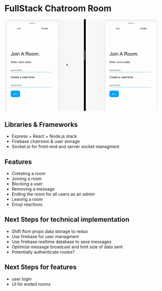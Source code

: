 # FullStack Chatroom Room

![](chat-app-demo.gif)



## Libraries & Frameworks
- Express + React + Node.js stack
- Firebase chatroom & user storage
- Socket.io for front-end and server socket managment

## Features
- Cretating a room
- Joining a room
- Blocking a user
- Removing a message
- Ending the room for all users as an admin
- Leaving a room
- Emoji reactions

## Next Steps for technical implementation
- Shift ftom props data storage to redux
- Use firebase for user managment
- Use firebase realtime database to save messages
- Optimize message broadcast and limit size of data sent
- Potentially authenticate routes?

## Next Steps for features
- user login
- UI for ended rooms

